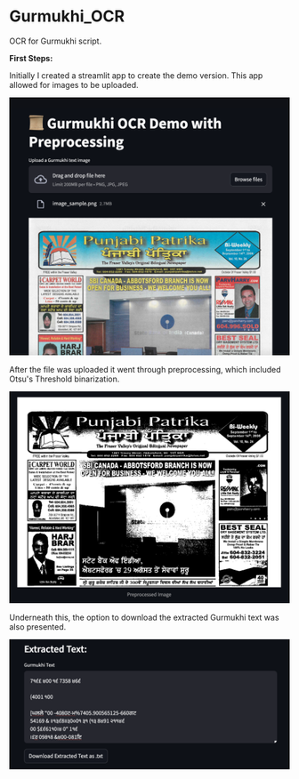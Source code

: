 # Gurmukhi_OCR
OCR for Gurmukhi script.


**First Steps:**

Initially I created a streamlit app to create the demo version. This app allowed for images to be uploaded.

![Gurmukhi OCR app screenshot_1](images/Screenshot_1.png)


After the file was uploaded it went through preprocessing, which included Otsu's Threshold binarization. 

![Gurmukhi OCR app screenshot_2](images/ss_2.png)


Underneath this, the option to download the extracted Gurmukhi text was also presented.

![Gurmukhi OCR app screenshot_3](images/ss_3.png)


